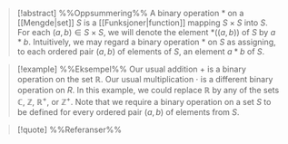 
> [!abstract] %%Oppsummering%%
> A binary operation $\ast$ on a [[Mengde|set]] $S$ is a [[Funksjoner|function]] mapping $S \times S$ into $S$. For each $(a,b) \in S \times S$, we will denote the element $\ast((a,b))$ of $S$ by $a \ast b$. Intuitively, we may regard a binary operation $\ast$ on $S$ as assigning, to each ordered pair $(a,b)$ of elements of $S$, an element $a \ast b$ of $S$.

> [!example] %%Eksempel%%
> Our usual addition $+$ is a binary operation on the set $\mathbb{R}$. Our usual multiplication $\cdot$ is a different binary operation on $R$. In this example, we could replace $\mathbb{R}$ by any of the sets $\mathbb{C}$, $\mathbb{Z}$, $\mathbb{R}^+$, or $\mathbb{Z}^+$. Note that we require a binary operation on a set $S$ to be defined for every ordered pair $(a,b)$ of elements from $S$.

> [!quote] %%Referanser%%